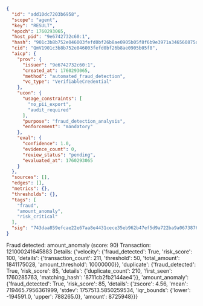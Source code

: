 ```json
{
  "id": "add10dc7203b6958",
  "scope": "agent",
  "key": "RESULT",
  "epoch": 1760293065,
  "host_pid": "9e6742732c60:1",
  "hash": "901c3b8b752e046003fefd0bf26b8ae0905b05f8f6b9e3971a346560875a0be9",
  "cid": "QmV1901c3b8b752e046003fefd0bf26b8ae0905b05f8",
  "aicp": {
    "prov": {
      "issuer": "9e6742732c60:1",
      "created_at": 1760293065,
      "method": "automated_fraud_detection",
      "vc_type": "VerifiableCredential"
    },
    "ucon": {
      "usage_constraints": [
        "no_pii_export",
        "audit_required"
      ],
      "purpose": "fraud_detection_analysis",
      "enforcement": "mandatory"
    },
    "eval": {
      "confidence": 1.0,
      "evidence_count": 0,
      "review_status": "pending",
      "evaluated_at": 1760293065
    }
  },
  "sources": [],
  "edges": [],
  "metrics": {},
  "thresholds": {},
  "tags": [
    "fraud",
    "amount_anomaly",
    "risk_critical"
  ],
  "sig": "743daa859efcae22e67aa8e4431cece35eb962b47ef5d9a722ba9a0673876d0b"
}
```

Fraud detected: amount_anomaly (score: 90)
Transaction: 121000241645883
Details: {'velocity': {'fraud_detected': True, 'risk_score': 100, 'details': {'transaction_count': 211, 'threshold': 50, 'total_amount': 1841175028, 'amount_threshold': 10000000}}, 'duplicate': {'fraud_detected': True, 'risk_score': 85, 'details': {'duplicate_count': 210, 'first_seen': 1760285763, 'matching_hash': '8711cb2fb2144ae4'}}, 'amount_anomaly': {'fraud_detected': True, 'risk_score': 85, 'details': {'zscore': 4.56, 'mean': 719465.7956361999, 'stdev': 1757513.5850259534, 'iqr_bounds': {'lower': -194591.0, 'upper': 788265.0}, 'amount': 8725948}}}